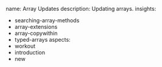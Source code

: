 name: Array Updates
description: Updating arrays.
insights:
  - searching-array-methods
  - array-extensions
  - array-copywithin
  - typed-arrays
aspects:
  - workout
  - introduction
  - new
